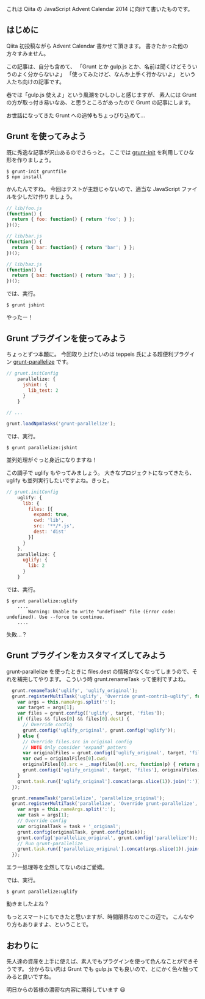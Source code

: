 これは Qiita の JavaScript Advent Calendar 2014 に向けて書いたものです。

## はじめに

Qiita 初投稿ながら Advent Calendar 書かせて頂きます。
書きたかった他の方々すみません。

この記事は、自分も含めて、
「Grunt とか gulp.js とか、名前は聞くけどそういうのよく分からないよ」
「使ってみたけど、なんか上手く行かないよ」
という人たち向けの記事です。

巷では「gulp.js 使えよ」という風潮をひしひしと感じますが、
素人には Grunt の方が取っ付き易いなあ、と思うところがあったので Grunt の記事にします。

お世話になってきた Grunt への追悼もちょっぴり込めて…

## Grunt を使ってみよう

既に秀逸な記事が沢山あるのでさらっと。
ここでは [grunt-init](https://github.com/gruntjs/grunt-init) を利用してひな形を作りましょう。

```shell-session
$ grunt-init gruntfile
$ npm install
```

かんたんですね。
今回はテストが主題じゃないので、適当な JavaScript ファイルを少しだけ作りましょう。

```js
// lib/foo.js
(function() {
  return { foo: function() { return 'foo'; } };
})();

// lib/bar.js
(function() {
  return { bar: function() { return 'bar'; } };
})();

// lib/baz.js
(function() {
  return { baz: function() { return 'baz'; } };
})();
```

では、実行。

```shell-session
$ grunt jshint
```

やったー！

## Grunt プラグインを使ってみよう

ちょっとずつ本題に。
今回取り上げたいのは teppeis 氏による超便利プラグイン [grunt-parallelize](http://teppeis.hatenablog.com/entry/2013/12/grunt-parallelize) です。

```js
// grunt.initConfig
    parallelize: {
      jshint: {
        lib_test: 2
      }
    }

// ...

grunt.loadNpmTasks('grunt-parallelize');
```

では、実行。

```shell-session
$ grunt parallelize:jshint
```

並列処理がぐっと身近になりますね！

この調子で uglify もやってみましょう。
大きなプロジェクトになってきたら、uglify も並列実行したいですよね。きっと。

```js
// grunt.initConfig
    uglify: {
      lib: {
        files: [{
          expand: true,
          cwd: 'lib',
          src: '**/*.js',
          dest: 'dist'
        }]
      }
    },
    parallelize: {
      uglify: {
        lib: 2
      }
    }
```

では、実行。

```shell-session
$ grunt parallelize:uglify
    ....
        Warning: Unable to write "undefined" file (Error code: undefined). Use --force to continue.
    ....
```

失敗…？

## Grunt プラグインをカスタマイズしてみよう

grunt-parallelize を使ったときに files.dest の情報がなくなってしまうので、それを補完してやります。
こういう時 grunt.renameTask って便利ですよね。

```js
  grunt.renameTask('uglify', 'uglify_original');
  grunt.registerMultiTask('uglify', 'Override grunt-contrib-uglify', function() {
    var args = this.nameArgs.split(':');
    var target = args[1];
    var files = grunt.config(['uglify', target, 'files']);
    if (files && files[0] && files[0].dest) {
      // Override config
      grunt.config('uglify_original', grunt.config('uglify'));
    } else {
      // Override files.src in original config
      // NOTE Only consider 'expand' pattern
      var originalFiles = grunt.config(['uglify_original', target, 'files']);
      var cwd = originalFiles[0].cwd;
      originalFiles[0].src = _.map(files[0].src, function(p) { return path.relative(cwd, p); });
      grunt.config(['uglify_original', target, 'files'], originalFiles);
    }
    grunt.task.run(['uglify_original'].concat(args.slice(1)).join(':'));
  });

  grunt.renameTask('parallelize', 'parallelize_original');
  grunt.registerMultiTask('parallelize', 'Override grunt-parallelize', function() {
    var args = this.nameArgs.split(':');
    var task = args[1];
    // Override config
    var originalTask = task + '_original';
    grunt.config(originalTask, grunt.config(task));
    grunt.config('parallelize_original', grunt.config('parallelize'));
    // Run grunt-parallelize
    grunt.task.run(['parallelize_original'].concat(args.slice(1)).join(':'));
  });
```

エラー処理等を全然してないのはご愛嬌。

では、実行。

```
$ grunt parallelize:uglify
```

動きましたよね？

もっとスマートにもできたと思いますが、時間限界なのでこの辺で。
こんなやり方もありますよ、ということで。

## おわりに

先人達の資産を上手に使えば、素人でもプラグインを使って色んなことができそうです。
分からない内は Grunt でも gulp.js でも良いので、とにかく色々触ってみると良いですね。

明日からの皆様の濃密な内容に期待しています :smiley:
